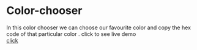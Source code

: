 # Color-chooser
In this color chooser we can choose our favourite color and copy the hex code of that particular color .
click to see live demo
<br/>
[click](https://rick2k2.github.io/Color-chooser/)
